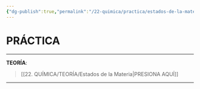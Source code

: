 ```yaml
---
{"dg-publish":true,"permalink":"/22-quimica/practica/estados-de-la-materia/","tags":["Química","Práctica"]}
---
```


# PRÁCTICA
---
**TEORÍA**: 
>[[22. QUÍMICA/TEORÍA/Estados de la Materia\|PRESIONA AQUÍ]]

---

